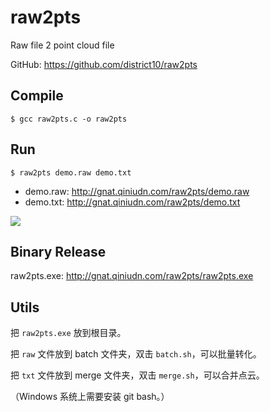 # raw2pts
Raw file 2 point cloud file

GitHub: <https://github.com/district10/raw2pts>

## Compile

``` shell
$ gcc raw2pts.c -o raw2pts
```

## Run

``` shell
$ raw2pts demo.raw demo.txt
```

* demo.raw: <http://gnat.qiniudn.com/raw2pts/demo.raw>
* demo.txt: <http://gnat.qiniudn.com/raw2pts/demo.txt>

![](http://gnat.qiniudn.com/raw2pts/demo.png)

## Binary Release

raw2pts.exe: <http://gnat.qiniudn.com/raw2pts/raw2pts.exe>

## Utils

把 `raw2pts.exe` 放到根目录。

把 `raw` 文件放到 batch 文件夹，双击 `batch.sh`，可以批量转化。

把 `txt` 文件放到 merge 文件夹，双击 `merge.sh`，可以合并点云。

（Windows 系统上需要安装 git bash。）
